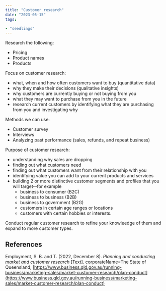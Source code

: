 ```yaml
---
title: "Customer research"
date: "2023-05-15"
tags:

- "seedlings"
---
```


Research the following:
- Pricing
- Product names
- Products

Focus on customer research:
- what, when and how often customers want to buy (quantitative data)
- why they make their decisions (qualitative insights)
- why customers are currently buying or not buying from you
- what they may want to purchase from you in the future
- research current customers by identifying what they are purchasing from you and investigating why

Methods we can use:
- Customer survey
- Interviews
- Analyzing past performance (sales, refunds, and repeat business)

Purpose of customer research:
- understanding why sales are dropping
- finding out what customers need
- finding out what customers want from their relationship with you
- identifying value you can add to your current products and services
- building 2 or more distinctive customer segments and profiles that you will target--for example
    - business to consumer (B2C)
    - business to business (B2B)
    - business to government (B2G)
    - customers in certain age ranges or locations
    - customers with certain hobbies or interests.

Conduct regular customer research to refine your knowleedge of them and expand to more customer types.

## References

Employment, S. B. and T. (2022, December 8). _Planning and conducting market and customer research_ [Text]. corporateName=The State of Queensland; [https://www.business.qld.gov.au/running-business/marketing-sales/market-customer-research/plan-conduct](https://www.business.qld.gov.au/running-business/marketing-sales/market-customer-research/plan-conduct)